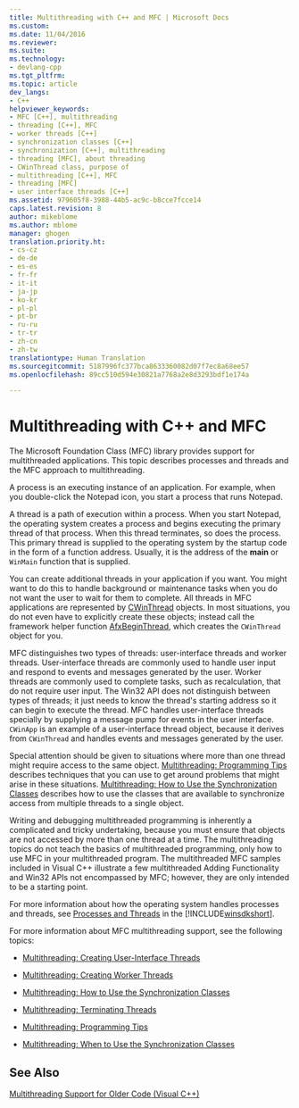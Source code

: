 ```yaml
---
title: Multithreading with C++ and MFC | Microsoft Docs
ms.custom: 
ms.date: 11/04/2016
ms.reviewer: 
ms.suite: 
ms.technology:
- devlang-cpp
ms.tgt_pltfrm: 
ms.topic: article
dev_langs:
- C++
helpviewer_keywords:
- MFC [C++], multithreading
- threading [C++], MFC
- worker threads [C++]
- synchronization classes [C++]
- synchronization [C++], multithreading
- threading [MFC], about threading
- CWinThread class, purpose of
- multithreading [C++], MFC
- threading [MFC]
- user interface threads [C++]
ms.assetid: 979605f8-3988-44b5-ac9c-b8cce7fcce14
caps.latest.revision: 8
author: mikeblome
ms.author: mblome
manager: ghogen
translation.priority.ht:
- cs-cz
- de-de
- es-es
- fr-fr
- it-it
- ja-jp
- ko-kr
- pl-pl
- pt-br
- ru-ru
- tr-tr
- zh-cn
- zh-tw
translationtype: Human Translation
ms.sourcegitcommit: 5187996fc377bca8633360082d07f7ec8a68ee57
ms.openlocfilehash: 89cc510d594e30821a7768a2e8d3293bdf1e174a

---
```

# Multithreading with C++ and MFC
The Microsoft Foundation Class (MFC) library provides support for multithreaded applications. This topic describes processes and threads and the MFC approach to multithreading.  
  
 A process is an executing instance of an application. For example, when you double-click the Notepad icon, you start a process that runs Notepad.  
  
 A thread is a path of execution within a process. When you start Notepad, the operating system creates a process and begins executing the primary thread of that process. When this thread terminates, so does the process. This primary thread is supplied to the operating system by the startup code in the form of a function address. Usually, it is the address of the **main** or `WinMain` function that is supplied.  
  
 You can create additional threads in your application if you want. You might want to do this to handle background or maintenance tasks when you do not want the user to wait for them to complete. All threads in MFC applications are represented by [CWinThread](../mfc/reference/cwinthread-class.md) objects. In most situations, you do not even have to explicitly create these objects; instead call the framework helper function [AfxBeginThread](http://msdn.microsoft.com/library/e9e8684d-24f7-4599-8fdf-1f4f560a753b), which creates the `CWinThread` object for you.  
  
 MFC distinguishes two types of threads: user-interface threads and worker threads. User-interface threads are commonly used to handle user input and respond to events and messages generated by the user. Worker threads are commonly used to complete tasks, such as recalculation, that do not require user input. The Win32 API does not distinguish between types of threads; it just needs to know the thread's starting address so it can begin to execute the thread. MFC handles user-interface threads specially by supplying a message pump for events in the user interface. `CWinApp` is an example of a user-interface thread object, because it derives from `CWinThread` and handles events and messages generated by the user.  
  
 Special attention should be given to situations where more than one thread might require access to the same object. [Multithreading: Programming Tips](../parallel/multithreading-programming-tips.md) describes techniques that you can use to get around problems that might arise in these situations. [Multithreading: How to Use the Synchronization Classes](../parallel/multithreading-how-to-use-the-synchronization-classes.md) describes how to use the classes that are available to synchronize access from multiple threads to a single object.  
  
 Writing and debugging multithreaded programming is inherently a complicated and tricky undertaking, because you must ensure that objects are not accessed by more than one thread at a time. The multithreading topics do not teach the basics of multithreaded programming, only how to use MFC in your multithreaded program. The multithreaded MFC samples included in Visual C++ illustrate a few multithreaded Adding Functionality and Win32 APIs not encompassed by MFC; however, they are only intended to be a starting point.  
  
 For more information about how the operating system handles processes and threads, see [Processes and Threads](http://msdn.microsoft.com/library/windows/desktop/ms684841) in the [!INCLUDE[winsdkshort](../atl-mfc-shared/reference/includes/winsdkshort_md.md)].  
  
 For more information about MFC multithreading support, see the following topics:  
  
-   [Multithreading: Creating User-Interface Threads](../parallel/multithreading-creating-user-interface-threads.md)  
  
-   [Multithreading: Creating Worker Threads](../parallel/multithreading-creating-worker-threads.md)  
  
-   [Multithreading: How to Use the Synchronization Classes](../parallel/multithreading-how-to-use-the-synchronization-classes.md)  
  
-   [Multithreading: Terminating Threads](../parallel/multithreading-terminating-threads.md)  
  
-   [Multithreading: Programming Tips](../parallel/multithreading-programming-tips.md)  
  
-   [Multithreading: When to Use the Synchronization Classes](../parallel/multithreading-when-to-use-the-synchronization-classes.md)  
  
## See Also  
 [Multithreading Support for Older Code (Visual C++)](../parallel/multithreading-support-for-older-code-visual-cpp.md)


<!--HONumber=Jan17_HO2-->


